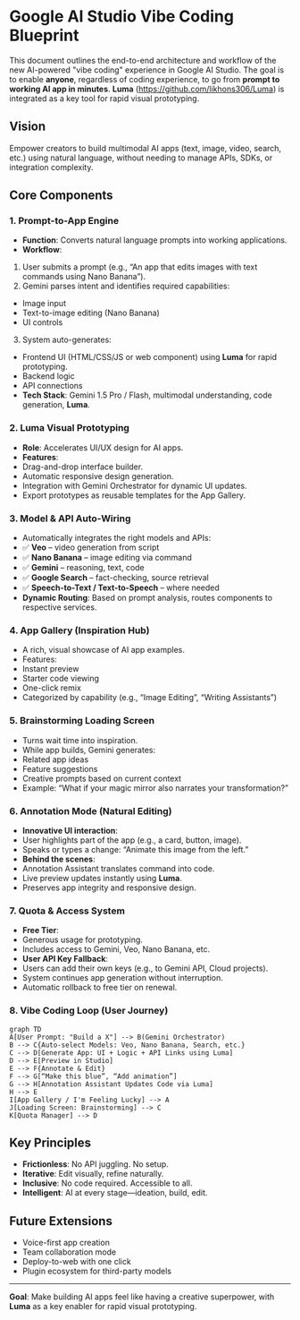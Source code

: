 # Google AI Studio Vibe Coding Blueprint

This document outlines the end-to-end architecture and workflow of the new AI-powered "vibe coding" experience in Google AI Studio. The goal is to enable **anyone**, regardless of coding experience, to go from **prompt to working AI app in minutes**. **Luma** (https://github.com/likhons306/Luma) is integrated as a key tool for rapid visual prototyping.

## Vision
Empower creators to build multimodal AI apps (text, image, video, search, etc.) using natural language, without needing to manage APIs, SDKs, or integration complexity.

## Core Components

### 1. **Prompt-to-App Engine**
- **Function**: Converts natural language prompts into working applications.
- **Workflow**:
1. User submits a prompt (e.g., “An app that edits images with text commands using Nano Banana”).
2. Gemini parses intent and identifies required capabilities:
- Image input
- Text-to-image editing (Nano Banana)
- UI controls
3. System auto-generates:
- Frontend UI (HTML/CSS/JS or web component) using **Luma** for rapid prototyping.
- Backend logic
- API connections
- **Tech Stack**: Gemini 1.5 Pro / Flash, multimodal understanding, code generation, **Luma**.

### 2. **Luma Visual Prototyping**
- **Role**: Accelerates UI/UX design for AI apps.
- **Features**:
- Drag-and-drop interface builder.
- Automatic responsive design generation.
- Integration with Gemini Orchestrator for dynamic UI updates.
- Export prototypes as reusable templates for the App Gallery.

### 3. **Model & API Auto-Wiring**
- Automatically integrates the right models and APIs:
- ✅ **Veo** – video generation from script
- ✅ **Nano Banana** – image editing via command
- ✅ **Gemini** – reasoning, text, code
- ✅ **Google Search** – fact-checking, source retrieval
- ✅ **Speech-to-Text / Text-to-Speech** – where needed
- **Dynamic Routing**: Based on prompt analysis, routes components to respective services.

### 4. **App Gallery (Inspiration Hub)**
- A rich, visual showcase of AI app examples.
- Features:
- Instant preview
- Starter code viewing
- One-click remix
- Categorized by capability (e.g., “Image Editing”, “Writing Assistants”)

### 5. **Brainstorming Loading Screen**
- Turns wait time into inspiration.
- While app builds, Gemini generates:
- Related app ideas
- Feature suggestions
- Creative prompts based on current context
- Example: “What if your magic mirror also narrates your transformation?”

### 6. **Annotation Mode (Natural Editing)**
- **Innovative UI interaction**:
- User highlights part of the app (e.g., a card, button, image).
- Speaks or types a change: “Animate this image from the left.”
- **Behind the scenes**:
- Annotation Assistant translates command into code.
- Live preview updates instantly using **Luma**.
- Preserves app integrity and responsive design.

### 7. **Quota & Access System**
- **Free Tier**:
- Generous usage for prototyping.
- Includes access to Gemini, Veo, Nano Banana, etc.
- **User API Key Fallback**:
- Users can add their own keys (e.g., to Gemini API, Cloud projects).
- System continues app generation without interruption.
- Automatic rollback to free tier on renewal.

### 8. **Vibe Coding Loop (User Journey)**

```mermaid
graph TD
A[User Prompt: "Build a X"] --> B(Gemini Orchestrator)
B --> C{Auto-select Models: Veo, Nano Banana, Search, etc.}
C --> D[Generate App: UI + Logic + API Links using Luma]
D --> E[Preview in Studio]
E --> F{Annotate & Edit}
F --> G[“Make this blue”, “Add animation”]
G --> H[Annotation Assistant Updates Code via Luma]
H --> E
I[App Gallery / I'm Feeling Lucky] --> A
J[Loading Screen: Brainstorming] --> C
K[Quota Manager] --> D
```

## Key Principles
- **Frictionless**: No API juggling. No setup.
- **Iterative**: Edit visually, refine naturally.
- **Inclusive**: No code required. Accessible to all.
- **Intelligent**: AI at every stage—ideation, build, edit.

## Future Extensions
- Voice-first app creation
- Team collaboration mode
- Deploy-to-web with one click
- Plugin ecosystem for third-party models

---

**Goal**: Make building AI apps feel like having a creative superpower, with **Luma** as a key enabler for rapid visual prototyping.
